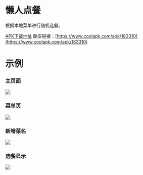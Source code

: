 # 懒人点餐

根据本地菜单进行随机选餐。

[APK下载地址](https://github.com/zyqzyq/LazyOrder/blob/master/app/release/lazyorder-1.0.0-release.apk?raw=true)
酷安链接：[https://www.coolapk.com/apk/183310](https://www.coolapk.com/apk/183310)

# 示例

### 主页面
![](https://raw.githubusercontent.com/zyqzyq/LazyOrder/master/screenshots/1.png)

### 菜单页
![](https://raw.githubusercontent.com/zyqzyq/LazyOrder/master/screenshots/2.png)

### 新增菜名
![](https://raw.githubusercontent.com/zyqzyq/LazyOrder/master/screenshots/3.png)

### 选餐显示
![](https://raw.githubusercontent.com/zyqzyq/LazyOrder/master/screenshots/4.png)

